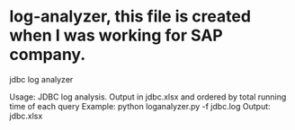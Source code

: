 # log-analyzer, this file is created when I was working for SAP company. 
jdbc log analyzer

Usage:   JDBC log analysis. Output in jdbc.xlsx and ordered by total running time of each query
Example: python loganalyzer.py -f jdbc.log
Output: jdbc.xlsx
